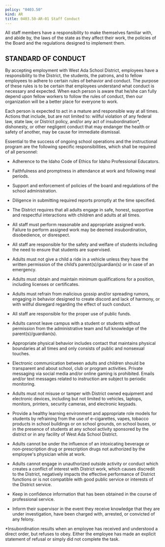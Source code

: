 ```yaml
---
policy: "0403.50"
kind: AR
title: 0403.50-AR-01 Staff Conduct
---
```


All staff members have a responsibility to make themselves familiar with, and abide by, the laws of the state as they affect their work, the policies of the Board and the regulations designed to implement them.

## STANDARD OF CONDUCT

By accepting employment with West Ada School District, employees have a responsibility to the District, the students, the patrons, and to fellow employees to adhere to certain rules of behavior and conduct. The purpose of these rules is to be certain that employees understand what conduct is necessary and expected. When each person is aware that he/she can fully depend upon fellow workers to follow the rules of conduct, then our organization will be a better place for everyone to work.

Each person is expected to act in a mature and responsible way at all times. Actions that include, but are not limited to: willful violation of any federal law, state law, or District policy, and/or any act of insubordination*, dishonesty, or other negligent conduct that may endanger the health or safety of another, may be cause for immediate dismissal.

Essential to the success of ongoing school operations and the instructional program are the following specific responsibilities, which shall be required of all personnel:

- Adherence to the Idaho Code of Ethics for Idaho Professional Educators.

- Faithfulness and promptness in attendance at work and following meal periods.

- Support and enforcement of policies of the board and regulations of the school administration.

- Diligence in submitting required reports promptly at the time specified.

- The District requires that all adults engage in safe, honest, supportive and respectful interactions with children and adults at all times.

- All staff must perform reasonable and appropriate assigned work. Failure to perform assigned work may be deemed insubordination, disobedience, or disrespect.

- All staff are responsible for the safety and welfare of students including the need to ensure that students are supervised.

- Adults must not give a child a ride in a vehicle unless they have the written permission of the child’s parent(s)/guardian(s) or in case of an emergency.

- Adults must obtain and maintain minimum qualifications for a position, including licenses or certificates.

- Adults must refrain from malicious gossip and/or spreading rumors, engaging in behavior designed to create discord and lack of harmony, or with willful disregard regarding the effect of such conduct.

- All staff are responsible for the proper use of public funds.

- Adults cannot leave campus with a student or students without permission from the administrative team and full knowledge of the parent(s)/guardian(s).

- Appropriate physical behavior includes contact that maintains physical boundaries at all times and only consists of public and nonsexual touches.

- Electronic communication between adults and children should be transparent and about school, club or program activities. Private messaging via social media and/or online gaming is prohibited. Emails and/or text messages related to instruction are subject to periodic monitoring. 

- Adults must not misuse or tamper with District owned equipment and electronic devices, including but not limited to vehicles, laptops, monitors, printers, security cameras, and electronic keypads.

- Provide a healthy learning environment and appropriate role models for students by refraining from the use of e-cigarettes, vapes, tobacco products in school buildings or on school grounds, on school buses, or in the presence of students at any school activity sponsored by the district or in any facility of West Ada School District.

- Adults cannot be under the influence of an intoxicating beverage or non-prescription drug or prescription drugs not authorized by the employee's physician while at work.

- Adults cannot engage in unauthorized outside activity or conduct which creates a conflict of interest with District work, which causes discredit to the District, negatively impacts the effective performance of District functions or is not compatible with good public service or interests of the District service.

- Keep in confidence information that has been obtained in the course of professional service.

- Inform their supervisor in the event they receive knowledge that they are under investigation, have been charged with, arrested, or convicted of any felony.

*Insubordination results when an employee has received and understood a direct order, but refuses to obey. Either the employee has made an explicit statement of refusal or simply did not complete the task.
